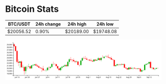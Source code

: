 # Bitcoin Stats

BTC/USDT|24h change|24h high|24h low|
|---|---|---|---|
|$20056.52|0.90%|$20189.00|$19748.08|

<img src="./chart.svg">
